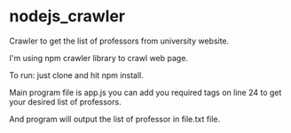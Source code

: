 # nodejs_crawler

Crawler to get the list of professors from university website.

I'm using npm crawler library to crawl web page.

To run: just clone and hit npm install.

Main program file is app.js you can add you required tags on line 24 to get your desired list of professors.

And program will output the list of professor in file.txt file.
